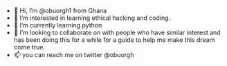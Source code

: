 - 👋 Hi, I’m @obuorgh1 from Ghana
- 👀 I’m interested in learning ethical hacking and coding.
- 🌱 I’m currently learning python
- 💞️ I’m looking to collaborate on with people who have similar interest and has been doing this for a while for a guide to help me make this dream come true.
- 📫 you can reach me on twitter @obuorgh 

<!---
obuorgh1/obuorgh1 is a ✨ special ✨ repository because its `README.md` (this file) appears on your GitHub profile.
You can click the Preview link to take a look at your changes.
--->
